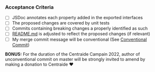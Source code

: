 <!--
If a new Resource class was created in this PR, have you done the following?
- Instantiated the new resource somewhere
    - either on the base [PlatformResource class](https://github.com/coveo/platform-client/blob/master/src/resources/PlatformResources.ts)
    - or on another resource
- Exported the class and its interfaces so that they are reachable from the [Entry file](https://github.com/coveo/platform-client/blob/master/src/Entry.ts)
 -->

### Acceptance Criteria

<!-- PRs that don't respect all of those criteria won't be merged. -->

-   [ ] JSDoc annotates each property added in the exported interfaces
-   [ ] The proposed changes are covered by unit tests
-   [ ] Commits containing breaking changes a properly identified as such
-   [ ] [README.md](https://github.com/coveo/platform-client/blob/master/README.md) is adjusted to reflect the proposed changes (if relevant)
-   [ ] My merge commit message will be conventional (See [Conventional Commit](https://www.conventionalcommits.org/en/v1.0.0/))
<!-- TODO November 29th: Remove this -->
**BONUS:** For the duration of the Centraide Campain 2022, author of unconventional commit on master will be strongly invited to amend by making a donation to Centraide :heart:
